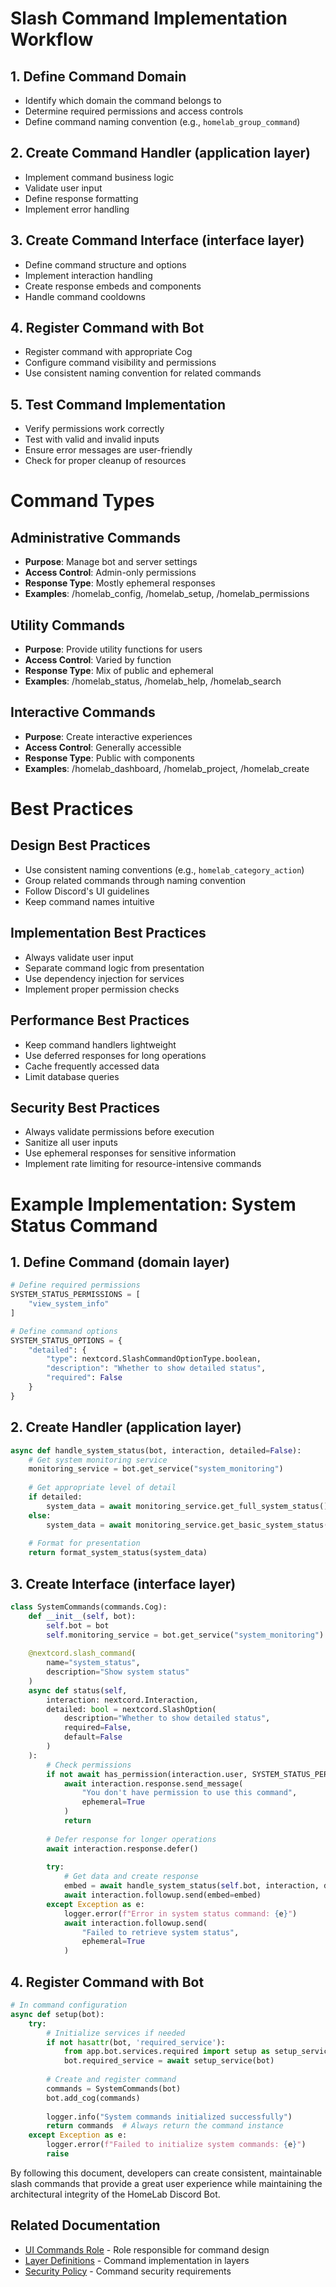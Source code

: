 # Slash Command Implementation Workflow

## 1. Define Command Domain
- Identify which domain the command belongs to
- Determine required permissions and access controls
- Define command naming convention (e.g., `homelab_group_command`)

## 2. Create Command Handler (application layer)
- Implement command business logic
- Validate user input
- Define response formatting
- Implement error handling

## 3. Create Command Interface (interface layer)
- Define command structure and options
- Implement interaction handling
- Create response embeds and components
- Handle command cooldowns

## 4. Register Command with Bot
- Register command with appropriate Cog
- Configure command visibility and permissions
- Use consistent naming convention for related commands

## 5. Test Command Implementation
- Verify permissions work correctly
- Test with valid and invalid inputs
- Ensure error messages are user-friendly
- Check for proper cleanup of resources

# Command Types

## Administrative Commands
- **Purpose**: Manage bot and server settings
- **Access Control**: Admin-only permissions
- **Response Type**: Mostly ephemeral responses
- **Examples**: /homelab_config, /homelab_setup, /homelab_permissions

## Utility Commands
- **Purpose**: Provide utility functions for users
- **Access Control**: Varied by function
- **Response Type**: Mix of public and ephemeral
- **Examples**: /homelab_status, /homelab_help, /homelab_search

## Interactive Commands
- **Purpose**: Create interactive experiences
- **Access Control**: Generally accessible
- **Response Type**: Public with components
- **Examples**: /homelab_dashboard, /homelab_project, /homelab_create

# Best Practices

## Design Best Practices
- Use consistent naming conventions (e.g., `homelab_category_action`)
- Group related commands through naming convention
- Follow Discord's UI guidelines
- Keep command names intuitive

## Implementation Best Practices
- Always validate user input
- Separate command logic from presentation
- Use dependency injection for services
- Implement proper permission checks

## Performance Best Practices
- Keep command handlers lightweight
- Use deferred responses for long operations
- Cache frequently accessed data
- Limit database queries

## Security Best Practices
- Always validate permissions before execution
- Sanitize all user inputs
- Use ephemeral responses for sensitive information
- Implement rate limiting for resource-intensive commands

# Example Implementation: System Status Command

## 1. Define Command (domain layer)
```python
# Define required permissions
SYSTEM_STATUS_PERMISSIONS = [
    "view_system_info"
]

# Define command options
SYSTEM_STATUS_OPTIONS = {
    "detailed": {
        "type": nextcord.SlashCommandOptionType.boolean,
        "description": "Whether to show detailed status",
        "required": False
    }
}
```

## 2. Create Handler (application layer)
```python
async def handle_system_status(bot, interaction, detailed=False):
    # Get system monitoring service
    monitoring_service = bot.get_service("system_monitoring")
    
    # Get appropriate level of detail
    if detailed:
        system_data = await monitoring_service.get_full_system_status()
    else:
        system_data = await monitoring_service.get_basic_system_status()
        
    # Format for presentation
    return format_system_status(system_data)
```

## 3. Create Interface (interface layer)
```python
class SystemCommands(commands.Cog):
    def __init__(self, bot):
        self.bot = bot
        self.monitoring_service = bot.get_service("system_monitoring")
    
    @nextcord.slash_command(
        name="system_status", 
        description="Show system status"
    )
    async def status(self, 
        interaction: nextcord.Interaction, 
        detailed: bool = nextcord.SlashOption(
            description="Whether to show detailed status",
            required=False,
            default=False
        )
    ):
        # Check permissions
        if not await has_permission(interaction.user, SYSTEM_STATUS_PERMISSIONS):
            await interaction.response.send_message(
                "You don't have permission to use this command", 
                ephemeral=True
            )
            return
            
        # Defer response for longer operations
        await interaction.response.defer()
        
        try:
            # Get data and create response
            embed = await handle_system_status(self.bot, interaction, detailed)
            await interaction.followup.send(embed=embed)
        except Exception as e:
            logger.error(f"Error in system status command: {e}")
            await interaction.followup.send(
                "Failed to retrieve system status", 
                ephemeral=True
            )
```

## 4. Register Command with Bot
```python
# In command configuration
async def setup(bot):
    try:
        # Initialize services if needed
        if not hasattr(bot, 'required_service'):
            from app.bot.services.required import setup as setup_service
            bot.required_service = await setup_service(bot)
            
        # Create and register command
        commands = SystemCommands(bot)
        bot.add_cog(commands)
        
        logger.info("System commands initialized successfully")
        return commands  # Always return the command instance
    except Exception as e:
        logger.error(f"Failed to initialize system commands: {e}")
        raise
```

By following this document, developers can create consistent, maintainable slash commands that provide a great user experience while maintaining the architectural integrity of the HomeLab Discord Bot.

## Related Documentation
- [UI Commands Role](../../ai/roles/ui/BOT_UI_COMMANDS.md) - Role responsible for command design
- [Layer Definitions](../architecture/LAYERS.md) - Command implementation in layers
- [Security Policy](../modules/SECURITY_POLICY.md) - Command security requirements